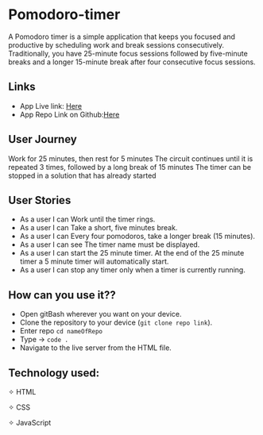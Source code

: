 # Pomodoro-timer
A Pomodoro timer is a simple application that keeps you focused and productive by scheduling work and break sessions consecutively. Traditionally, you have 25-minute focus sessions followed by five-minute breaks and a longer 15-minute break after four consecutive focus sessions.
## Links
- App Live link: [Here](https://gsg-fc03.github.io/Pomodoro-timer-MOSAB/)
- App Repo Link on Github:[Here](https://github.com/GSG-FC03/Pomodoro-timer-MOSAB)

## User Journey
Work for 25 minutes, then rest for 5 minutes
The circuit continues until it is repeated 3 times, followed by a long break of 15 minutes
The timer can be stopped in a solution that has already started

## User Stories

* As a user I can Work until the timer rings.
* As a user I can Take a short, five minutes break.
* As a user I can Every four pomodoros, take a longer break (15 minutes).
* As a user I can see The timer name must be displayed. 
* As a user I can start the 25 minute timer. At the end of the 25 minute timer a 5 minute timer will automatically start.
* As a user I can stop any timer only when a timer is currently running.

## How can you use it??
* Open gitBash wherever you want on your device.
* Clone the repository to your device (`git clone repo link`).
* Enter repo `cd nameOfRepo`
* Type -> `code .`
* Navigate to the live server from the HTML file.

## Technology used:
✧ HTML

✧ CSS

✧ JavaScript

